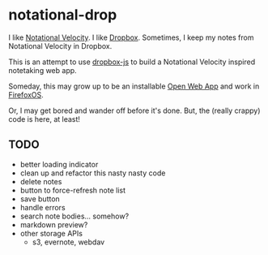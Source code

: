 # notational-drop

I like [Notational Velocity](http://notational.net/). I like
[Dropbox](http://dropbox.com). Sometimes, I keep my notes from Notational
Velocity in Dropbox.

This is an attempt to use [dropbox-js](https://github.com/dropbox/dropbox-js)
to build a Notational Velocity inspired notetaking web app.

Someday, this may grow up to be an installable [Open Web
App](https://developer.mozilla.org/en-US/apps) and work in
[FirefoxOS](http://www.mozilla.org/en-US/b2g/).

Or, I may get bored and wander off before it's done. But, the (really crappy)
code is here, at least!

## TODO

* better loading indicator
* clean up and refactor this nasty nasty code
* delete notes
* button to force-refresh note list
* save button
* handle errors
* search note bodies... somehow?
* markdown preview?
* other storage APIs
    * s3, evernote, webdav
